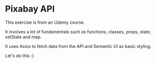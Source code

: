<h1>Pixabay API</h1>

This exercise is from an Udemy course. 

It involves a lot of fundamentals such as functions, classes, props, state, setState and map. 

It uses Axios to fetch data from the API and Semantic UI as basic styling.

Let's do this :)
